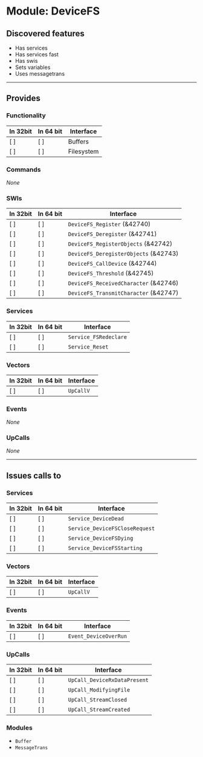 # Module: DeviceFS

## Discovered features


* Has services
* Has services fast
* Has swis
* Sets variables
* Uses messagetrans

---

## Provides

### Functionality

| In 32bit | In 64 bit | Interface |
|----------|-----------|-----------|
| [ ]      | [ ]       | Buffers |
| [ ]      | [ ]       | Filesystem |

### Commands


*None*


### SWIs


| In 32bit | In 64 bit | Interface |
|----------|-----------|-----------|
| [ ]      | [ ]       | `DeviceFS_Register` (&42740) |
| [ ]      | [ ]       | `DeviceFS_Deregister` (&42741) |
| [ ]      | [ ]       | `DeviceFS_RegisterObjects` (&42742) |
| [ ]      | [ ]       | `DeviceFS_DeregisterObjects` (&42743) |
| [ ]      | [ ]       | `DeviceFS_CallDevice` (&42744) |
| [ ]      | [ ]       | `DeviceFS_Threshold` (&42745) |
| [ ]      | [ ]       | `DeviceFS_ReceivedCharacter` (&42746) |
| [ ]      | [ ]       | `DeviceFS_TransmitCharacter` (&42747) |


### Services


| In 32bit | In 64 bit | Interface |
|----------|-----------|-----------|
| [ ]      | [ ]       | `Service_FSRedeclare` |
| [ ]      | [ ]       | `Service_Reset` |


### Vectors


| In 32bit | In 64 bit | Interface |
|----------|-----------|-----------|
| [ ]      | [ ]       | `UpCallV` |


### Events


*None*


### UpCalls


*None*


---

## Issues calls to

### Services


| In 32bit | In 64 bit | Interface |
|----------|-----------|-----------|
| [ ]      | [ ]       | `Service_DeviceDead` |
| [ ]      | [ ]       | `Service_DeviceFSCloseRequest` |
| [ ]      | [ ]       | `Service_DeviceFSDying` |
| [ ]      | [ ]       | `Service_DeviceFSStarting` |


### Vectors


| In 32bit | In 64 bit | Interface |
|----------|-----------|-----------|
| [ ]      | [ ]       | `UpCallV` |


### Events


| In 32bit | In 64 bit | Interface |
|----------|-----------|-----------|
| [ ]      | [ ]       | `Event_DeviceOverRun` |


### UpCalls


| In 32bit | In 64 bit | Interface |
|----------|-----------|-----------|
| [ ]      | [ ]       | `UpCall_DeviceRxDataPresent` |
| [ ]      | [ ]       | `UpCall_ModifyingFile` |
| [ ]      | [ ]       | `UpCall_StreamClosed` |
| [ ]      | [ ]       | `UpCall_StreamCreated` |


### Modules


* `Buffer`
* `MessageTrans`



